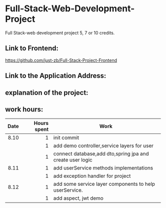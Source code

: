 # Full-Stack-Web-Development-Project

Full Stack-web development project 5, 7 or 10 credits.

## Link to Frontend:

https://github.com/just-zb/Full-Stack-Project-Frontend

## Link to the Application Address:

## explanation of the project:

## work hours:

| Date | Hours spent | Work                                                      |
|-----:|------------:|-----------------------------------------------------------|
| 8.10 |           1 | init commit                                               |
|      |           1 | add demo controller,service layers for user               |
|      |           1 | connect database,add dto,spring jpa and create user logic |
| 8.11 |           1 | add userService methods implementations                   |
|      |           1 | add exception handler for project                         |
| 8.12 |           1 | add some service layer components to help userService.    |
|      |           1 | add aspect, jwt demo                                      |
